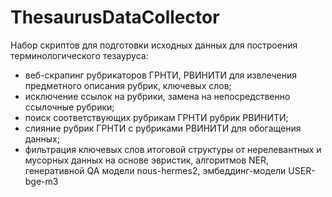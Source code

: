 # ThesaurusDataCollector

Набор скриптов для подготовки исходных данных для построения терминологического тезауруса:
- веб-скрапинг рубрикаторов ГРНТИ, РВИНИТИ для извлечения предметного описания рубрик, ключевых слов;
- исключение ссылок на рубрики, замена на непосредственно ссылочные рубрики;
- поиск соответствующих рубрикам ГРНТИ рубрик РВИНИТИ;
- слияние рубрик ГРНТИ с рубриками РВИНИТИ для обогащения данных;
- фильтрация ключевых слов итоговой структуры от нерелевантных и мусорных данных на основе эвристик, алгоритмов NER, генеративной QA модели nous-hermes2, эмбеддинг-модели USER-bge-m3 
